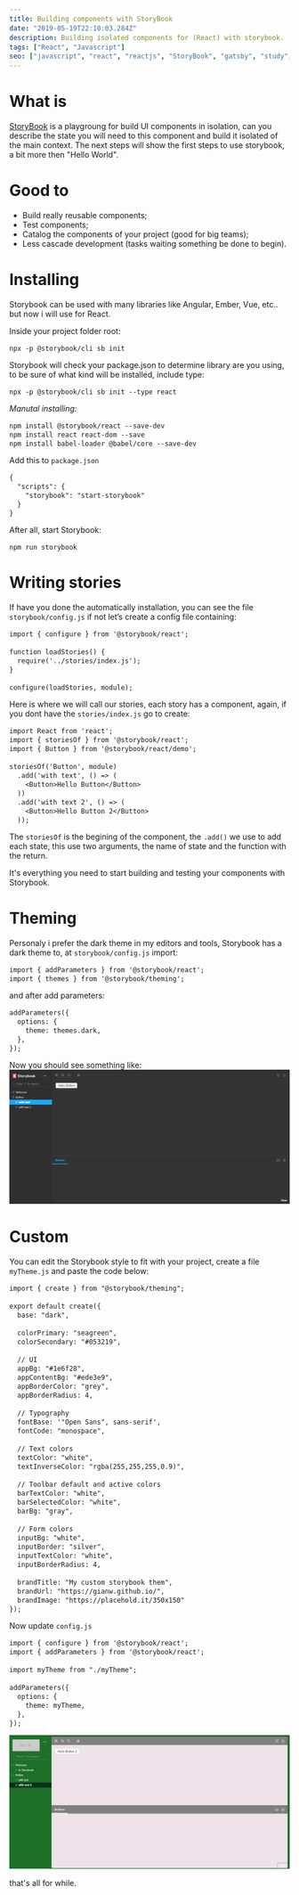 ```yaml
---
title: Building components with StoryBook
date: "2019-05-19T22:10:03.284Z"
description: Building isolated components for (React) with storybook.
tags: ["React", "Javascript"]
seo: ["javascript", "react", "reactjs", "StoryBook", "gatsby", "study", "tech"]
---
```


# What is

[StoryBook](https://storybook.js.org/) is a playgroung for build UI components in isolation, can you describe the state you will need to this component and build it isolated of the main context.
The next steps will show the first steps to use storybook, a bit more then "Hello World".

# Good to
* Build really reusable components;
* Test components;
* Catalog the components of your project (good for big teams);
* Less cascade development (tasks waiting something be done to begin).

# Installing

Storybook can be used with many libraries like Angular, Ember, Vue, etc.. but now i will use for React.

Inside your project folder root:
```
npx -p @storybook/cli sb init
```
Storybook will check your package.json to determine library are you using, to be sure of what kind will be installed, include type:
```
npx -p @storybook/cli sb init --type react
```

*Manutal installing:*
```
npm install @storybook/react --save-dev
npm install react react-dom --save
npm install babel-loader @babel/core --save-dev
```

Add this to `package.json`
```
{
  "scripts": {
    "storybook": "start-storybook"
  }
}
```

After all, start Storybook:
```
npm run storybook
```

# Writing stories

If have you done the automatically installation, you can see the file `storybook/config.js` if not let’s create a config file containing:
```
import { configure } from '@storybook/react';

function loadStories() {
  require('../stories/index.js');
}

configure(loadStories, module);
```

Here is where we will call our stories, each story has a component, again, if you dont have the `stories/index.js` go to create:
```
import React from 'react';
import { storiesOf } from '@storybook/react';
import { Button } from '@storybook/react/demo';

storiesOf('Button', module)
  .add('with text', () => (
    <Button>Hello Button</Button>
  ))
  .add('with text 2', () => (
    <Button>Hello Button 2</Button>
  ));
```

The `storiesOf` is the begining of the component, the `.add()` we use to add each state, this use two arguments, the name of state and the function with the return.

It's everything you need to start building and testing your components with Storybook.

# Theming

Personaly i prefer the dark theme in my editors and tools, Storybook has a dark theme to, at `storybook/config.js` import:
```
import { addParameters } from '@storybook/react';
import { themes } from '@storybook/theming';
```

and after add parameters:

```
addParameters({
  options: {
    theme: themes.dark,
  },
});
```

Now you should see something like:
![Storybook dark theme](./print_storybook.PNG)

# Custom

You can edit the Storybook style to fit with your project, create a file `myTheme.js` and paste the code below:

```
import { create } from "@storybook/theming";

export default create({
  base: "dark",

  colorPrimary: "seagreen",
  colorSecondary: "#053219",

  // UI
  appBg: "#1e6f28",
  appContentBg: "#ede3e9",
  appBorderColor: "grey",
  appBorderRadius: 4,

  // Typography
  fontBase: '"Open Sans", sans-serif',
  fontCode: "monospace",

  // Text colors
  textColor: "white",
  textInverseColor: "rgba(255,255,255,0.9)",

  // Toolbar default and active colors
  barTextColor: "white",
  barSelectedColor: "white",
  barBg: "gray",

  // Form colors
  inputBg: "white",
  inputBorder: "silver",
  inputTextColor: "white",
  inputBorderRadius: 4,

  brandTitle: "My custom storybook them",
  brandUrl: "https://gianw.github.io/",
  brandImage: "https://placehold.it/350x150"
});
```

Now update `config.js`
```
import { configure } from '@storybook/react';
import { addParameters } from '@storybook/react';

import myTheme from "./myTheme";

addParameters({
  options: {
    theme: myTheme,
  },
});

```

![Storybook custom theme](./print_storybook2.PNG)

that's all for while.